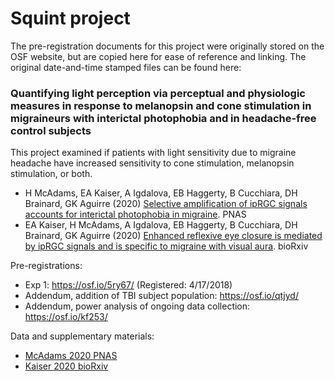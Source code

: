 # Squint project

The pre-registration documents for this project were originally stored on the OSF website, but are copied here for ease of reference and linking. The original date-and-time stamped files can be found here:


### Quantifying light perception via perceptual and physiologic measures in response to melanopsin and cone stimulation in migraineurs with interictal photophobia and in headache-free control subjects
This project examined if patients with light sensitivity due to migraine headache have increased sensitivity to cone stimulation, melanopsin stimulation, or both.

- H McAdams, EA Kaiser, A Igdalova, EB Haggerty, B Cucchiara, DH Brainard, GK Aguirre (2020) [Selective amplification of ipRGC signals accounts for interictal photophobia in migraine](https://www.pnas.org/content/117/29/17320.long/). PNAS
- EA Kaiser, H McAdams, A Igdalova, EB Haggerty, B Cucchiara, DH Brainard, GK Aguirre (2020) [Enhanced reflexive eye closure is mediated by ipRGC signals and is specific to migraine with visual aura](https://www.biorxiv.org/content/10.1101/2020.12.12.422528v1). bioRxiv

Pre-registrations:
- Exp 1: https://osf.io/5ry67/ (Registered: 4/17/2018)
- Addendum, addition of TBI subject population: https://osf.io/qtjyd/
- Addendum, power analysis of ongoing data collection: https://osf.io/kf253/ 

Data and supplementary materials:
- [McAdams 2020 PNAS](https://github.com/gkaguirrelab/melSquintAnalysis/tree/master/mcAdams_2020_PNAS_supplement)
- [Kaiser 2020 bioRxiv](https://github.com/gkaguirrelab/melSquintAnalysis/tree/master/kaiser_2020_TBD_supplement)

